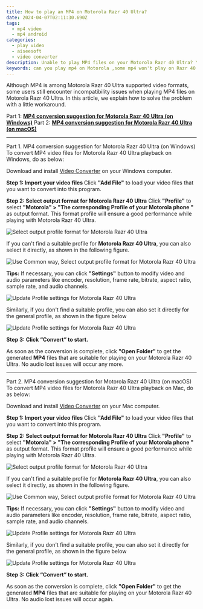 ```yaml
---
title: How to play an MP4 on Motorola Razr 40 Ultra?
date: 2024-04-07T02:11:30.690Z
tags: 
  - mp4 video
  - mp4 android
categories: 
  - play video
  - aiseesoft
  - video converter
description: Unable to play MP4 files on your Motorola Razr 40 Ultra? Your MP4 files probably contain video or audio codec that your device doesn’t support. If that’s the case, you will need to convert them first. This guide explains how to do this in detail. 
keywords: can you play mp4 on Motorola ,some mp4 won't play on Razr 40 Ultra,mp4 won't play on Motorola ,best app to play mp4 on Motorola ,play mp4 movies on Motorola ,why won't mp4 play on Motorola ,mp4 converter android 2018,mp4 file not supported in Motorola Razr 40 Ultra,best mp4 transcoder android,video to mp4 codec converter for android,how to converter 720p to mp4 on android,Motorola Razr 40 Ultra wont play mp4
---
```


<div class="atpl-content atpl-for-aiseesoft-video-converter play-mp4-on-android">

<div class="atpl-post-description-part-1">
<div class="tpl-content-sub-paragraph-normal">
  <p>
    Although MP4 is among Motorola Razr 40 Ultra supported video formats, some users still encounter incompatibility issues when playing MP4 files on Motorola Razr 40 Ultra. In this article, we explain how to solve the problem with a little workaround.
  </p>
</div>
</div>



<div class="atpl-post-description-part-2">

</div>

Part 1: <strong><a href="#p1">MP4 conversion suggestion for Motorola Razr 40 Ultra (on Windows)</a></strong>
Part 2: <strong><a href="#p2">MP4 conversion suggestion for Motorola Razr 40 Ultra (on macOS)</a></strong>

<!-- Part 1 -->
<a id="p1" name="p1" ></a><hr>

<div class="atpl-step-part-style">Part 1. MP4 conversion suggestion for Motorola Razr 40 Ultra (on Windows)</div>
To convert MP4 video files for Motorola Razr 40 Ultra playback on Windows, do as below:

Download and install <a class="atpl-step-content-a-style" href="https://tools.techidaily.com/aiseesoft-total-video-converter/" >Video Converter</a> on your Windows computer.

<strong>Step 1: Import your video files </strong>
Click <b>"Add File"</b> to load your video files that you want to convert into this program.

<strong>Step 2: Select output format for Motorola Razr 40 Ultra</strong>
Click <b>"Profile"</b> to select <b>"Motorola" > "The corresponding Profile of your Motorola phone "</b> as output format. This format profile will ensure a good performance while playing with Motorola Razr 40 Ultra.

<img src="https://tools.techidaily.com/images/apps/aiseesoft/video-converter/devices/moto/fv.mp4/win/profile-5.png" class="atpl-imgstyle" alt="Select output profile format for Motorola Razr 40 Ultra" />

If you can't find a suitable profile for **Motorola Razr 40 Ultra**, you can also select it directly, as shown in the following figure.

<img src="https://tools.techidaily.com/images/apps/aiseesoft/video-converter/devices/common_android/fv.mp4/win/profile.png" class="atpl-imgstyle" alt="Use Common way, Select output profile format for Motorola Razr 40 Ultra" />

<strong>Tips:</strong>
If necessary, you can click <b>"Settings"</b> button to modify video and audio parameters like encoder, resolution, frame rate, bitrate, aspect ratio, sample rate, and audio channels. 

<img src="https://tools.techidaily.com/images/apps/aiseesoft/video-converter/devices/moto/fv.mp4/win/settings-3.png" class="atpl-imgstyle"  alt="Update Profile settings for Motorola Razr 40 Ultra" />

Similarly, if you don't find a suitable profile, you can also set it directly for the general profile, as shown in the figure below

<img src="https://tools.techidaily.com/images/apps/aiseesoft/video-converter/devices/common_android/fv.mp4/win/settings.png" class="atpl-imgstyle"  alt="Update Profile settings for Motorola Razr 40 Ultra" />

<strong>Step 3: Click “Convert” to start.</strong>

As soon as the conversion is complete, click <b>"Open Folder"</b> to get the generated <b>MP4</b> files that are suitable for playing on your Motorola Razr 40 Ultra. No audio lost issues will occur any more.

<!-- Part 2 -->
<a id="p2" name="p2"></a><hr>

<div class="atpl-step-part-style">Part 2. MP4 conversion suggestion for Motorola Razr 40 Ultra (on macOS)</div>
To convert MP4 video files for Motorola Razr 40 Ultra playback on Mac, do as below:

Download and install <a class="atpl-step-content-a-style" href="https://tools.techidaily.com/aiseesoft-total-video-converter/" >Video Converter</a> on your Mac computer.

<strong>Step 1: Import your video files </strong>
Click <b>"Add File"</b> to load your video files that you want to convert into this program.

<strong>Step 2: Select output format for Motorola Razr 40 Ultra</strong>
Click <b>"Profile"</b> to select <b>"Motorola" > "The corresponding Profile of your Motorola phone "</b> as output format. This format profile will ensure a good performance while playing with Motorola Razr 40 Ultra.

<img src="https://tools.techidaily.com/images/apps/aiseesoft/video-converter/devices/moto/fv.mp4/mac/profile.png" class="atpl-imgstyle" alt="Select output profile format for Motorola Razr 40 Ultra" />

If you can't find a suitable profile for **Motorola Razr 40 Ultra**, you can also select it directly, as shown in the following figure.

<img src="https://tools.techidaily.com/images/apps/aiseesoft/video-converter/devices/common_android/fv.mp4/mac/profile.png" class="atpl-imgstyle" alt="Use Common way, Select output profile format for Motorola Razr 40 Ultra" />

<strong>Tips:</strong>
If necessary, you can click <b>"Settings"</b> button to modify video and audio parameters like encoder, resolution, frame rate, bitrate, aspect ratio, sample rate, and audio channels. 

<img src="https://tools.techidaily.com/images/apps/aiseesoft/video-converter/devices/moto/fv.mp4/mac/settings.png" class="atpl-imgstyle"  alt="Update Profile settings for Motorola Razr 40 Ultra" />

Similarly, if you don't find a suitable profile, you can also set it directly for the general profile, as shown in the figure below

<img src="https://tools.techidaily.com/images/apps/aiseesoft/video-converter/devices/common_android/fv.mp4/win/settings.png" class="atpl-imgstyle"  alt="Update Profile settings for Motorola Razr 40 Ultra" />

<strong>Step 3: Click “Convert” to start.</strong>

As soon as the conversion is complete, click <b>"Open Folder"</b> to get the generated <b>MP4</b> files that are suitable for playing on your Motorola Razr 40 Ultra. No audio lost issues will occur again.



<div class="atpl-post-end">
  <div class="atpl-post-device-model-description">
    
  </div>
</div>

<ins class="adsbygoogle"
     style="display:block"
     data-ad-client="ca-pub-7571918770474297"
     data-ad-slot="8358498916"
     data-ad-format="auto"
     data-full-width-responsive="true"></ins>


</div>